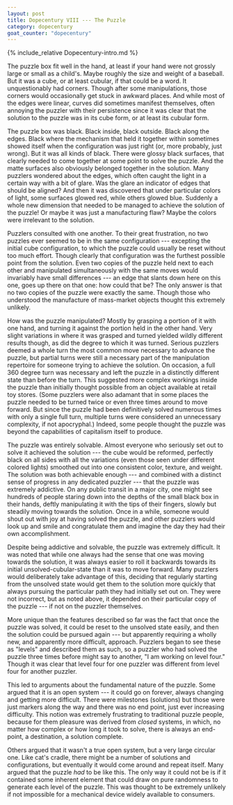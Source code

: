 ```yaml
---
layout: post
title: Dopecentury VIII --- The Puzzle
category: dopecentury
goat_counter: "dopecentury" 
---
```


{% include_relative Dopecentury-intro.md %}

The puzzle box fit well in the hand, at least if your hand were not grossly large or small as a child's. Maybe roughly the size and weight of a baseball. But it was a cube, or at least cubular, if that could be a word. It unquestionably had corners. Though after some manipulations, those corners would occasionally get stuck in awkward places. And while most of the edges were linear, curves did sometimes manifest themselves, often annoying the puzzler with their persistence since it was clear that the solution to the puzzle was in its cube form, or at least its cubular form.

The puzzle box was black. Black inside, black outside. Black along the edges. Black where the mechanism that held it together within sometimes showed itself when the configuration was just right (or, more probably, just wrong). But it was all kinds of black. There were glossy black surfaces, that clearly needed to come together at some point to solve the puzzle. And the matte surfaces also obviously belonged together in the solution. Many puzzlers wondered about the edges, which often caught the light in a certain way with a bit of glare. Was the glare an indicator of edges that should be aligned? And then it was discovered that under particular colors of light, some surfaces glowed red, while others glowed blue. Suddenly a whole new dimension that needed to be managed to achieve the solution of the puzzle! Or maybe it was just a manufacturing flaw? Maybe the colors were irrelevant to the solution.

Puzzlers consulted with one another. To their great frustration, no two puzzles ever seemed to be in the same configuration --- excepting the initial cube configuration, to which the puzzle could usually be reset without too much effort. Though clearly that configuration was the furthest possible point from the solution. Even two copies of the puzzle held next to each other and manipulated simultaneously with the same moves would invariably have small differences --- an edge that slants down here on this one, goes up there on that one: how could that be? The only answer is that no two copies of the puzzle were exactly the same. Though those who understood the manufacture of mass-market objects thought this extremely unlikely.

How was the puzzle manipulated? Mostly by grasping a portion of it with one hand, and turning it against the portion held in the other hand. Very slight variations in where it was grasped and turned yielded wildly different results though, as did the degree to which it was turned. Serious puzzlers deemed a whole turn the most common move necessary to advance the puzzle, but partial turns were still a necessary part of the manipulation repertoire for someone trying to achieve the solution. On occasion, a full 360 degree turn was necessary and left the puzzle in a distinctly different state than before the turn. This suggested more complex workings inside the puzzle than initially thought possible from an object available at retail toy stores. (Some puzzlers were also adamant that in some places the puzzle needed to be turned twice or even three times around to move forward. But since the puzzle had been definitively solved numerous times with only a single full turn, multiple turns were considered an unnecessary complexity, if not apocryphal.) Indeed, some people thought the puzzle was beyond the capabilities of capitalism itself to produce.

The puzzle was entirely solvable. Almost everyone who seriously set out to solve it achieved the solution --- the cube would be reformed, perfectly black on all sides with all the variations (even those seen under different colored lights) smoothed out into one consistent color, texture, and weight. The solution was both achievable enough --- and combined with a distinct sense of progress in any dedicated puzzler --- that the puzzle was extremely addictive. On any public transit in a major city, one might see hundreds of people staring down into the depths of the small black box in their hands, deftly manipulating it with the tips of their fingers, slowly but steadily moving towards the solution. Once in a while, someone would shout out with joy at having solved the puzzle, and other puzzlers would look up and smile and congratulate them and imagine the day they had their own accomplishment.

Despite being addictive and solvable, the puzzle was extremely difficult. It was noted that while one always had the sense that one was moving towards the solution, it was always easier to roll it backwards towards its initial unsolved-cubular-state than it was to move forward. Many puzzlers would deliberately take advantage of this, deciding that regularly starting from the unsolved state would get them to the solution more quickly that always pursuing the particular path they had initially set out on. They were not incorrect, but as noted above, it depended on their particular copy of the puzzle --- if not on the puzzler themselves.

More unique than the features described so far was the fact that once the puzzle was solved, it could be reset to the unsolved state easily, and then the solution could be pursued again --- but apparently requiring a wholly new, and apparently more difficult, approach. Puzzlers began to see these as "levels" and described them as such, so a puzzler who had solved the puzzle three times before might say to another, "I am working on level four." Though it was clear that level four for one puzzler was different from level four for another puzzler.

This led to arguments about the fundamental nature of the puzzle. Some argued that it is an open system --- it could go on forever, always changing and getting more difficult. There were milestones (solutions) but those were just markers along the way and there was no end point, just ever increasing difficulty. This notion was extremely frustrating to traditional puzzle people, because for them pleasure was derived from _closed_ systems, in which, no matter how complex or how long it took to solve, there is always an end-point, a destination, a solution complete.

Others argued that it wasn't a true open system, but a very large circular one. Like cat's cradle, there might be a number of solutions and configurations, but eventually it would come around and repeat itself. Many argued that the puzzle _had_ to be like this. The only way it could not be is if it contained some inherent element that could draw on pure randomness to generate each level of the puzzle. This was thought to be extremely unlikely if not impossible for a mechanical device widely available to consumers.





